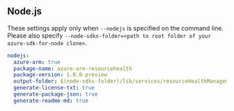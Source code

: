 ## Node.js

These settings apply only when `--nodejs` is specified on the command line.
Please also specify `--node-sdks-folder=<path to root folder of your azure-sdk-for-node clone>`.

``` yaml $(nodejs)
nodejs:
  azure-arm: true
  package-name: azure-arm-resourcehealth
  package-version: 1.0.0-preview
  output-folder: $(node-sdks-folder)/lib/services/resourceHealthManagement
  generate-license-txt: true
  generate-package-json: true
  generate-readme-md: true
```
